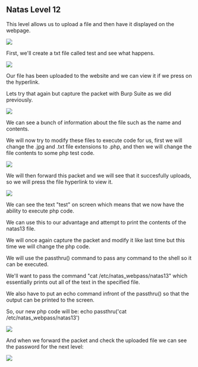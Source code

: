 <h2>Natas Level 12</h2>
<p>This level allows us to upload a file and then have it displayed on the webpage.</p>
<img src="https://i.imgur.com/K8xb9o2.jpg"/>
<p>First, we'll create a txt file called test and see what happens.</p>
<img src="https://i.imgur.com/wAvk0pa.jpg"/>
<p>Our file has been uploaded to the website and we can view it if we press on the hyperlink.</p>
<p>Lets try that again but capture the packet with Burp Suite as we did previously.</p>
<img src="https://i.imgur.com/8h1IUm8.jpg"/>
<p>We can see a bunch of information about the file such as the name and contents.</p>
<p>We will now try to modify these files to execute code for us, first we will change the .jpg and .txt file extensions to .php, and then we will change the file contents to some php test code.</p>
<img src="https://i.imgur.com/p8VmGA4.jpg"/>
<p>We will then forward this packet and we will see that it succesfully uploads, so we will press the file hyperlink to view it.</p>
<img src="https://i.imgur.com/utCjaCh.jpg"/>
<p>We can see the text "test" on screen which means that we now have the ability to execute php code.</p>
<p>We can use this to our advantage and attempt to print the contents of the natas13 file.</p>
<p>We will once again capture the packet and modify it like last time but this time we will change the php code.</p>
<p>We will use the passthru() command to pass any command to the shell so it can be executed.</p>
<p>We'll want to pass the command "cat /etc/natas_webpass/natas13" which essentially prints out all of the text in the specified file.</p>
<p>We also have to put an echo command infront of the passthru() so that the output can be printed to the screen.</p>
<p>So, our new php code will be: echo passthru('cat /etc/natas_webpass/natas13')</p>
<img src="https://i.imgur.com/5Df0IlC.jpg"/>
<p>And when we forward the packet and check the uploaded file we can see the password for the next level:</p>
<img src="https://i.imgur.com/tQ5I8lP.jpg"/>
